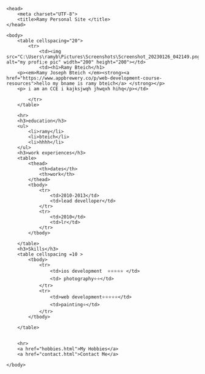 <!DOCTYPE html>
    <head>
        <meta charset="UTF-8">
        <title>Ramy Personal Site </title>
    </head>

    <body>
        <table cellspacing="20">
            <tr>
                <td><img src="C:\Users\ramyb\Pictures\Screenshots\Screenshot_20230126_042149.png" alt="my profi;e pic" width="200" height="200"></td>
                <td><h1>Ramy Bteich</h1>
        <p><em>Ramy Joseph Bteich </em><strong><a href="https://www.appbrewery.co/p/web-development-course-resources">hello my bname is ramy bteich</a> </strong></p>
        <p> i am an CCE i kajksjwqh jhwqxh hihq</p></td>
                
            </tr>
        </table>
        
        <hr>
        <h3>education</h3>
        <ul>
            <li>ramy</li>
            <li>bteich</li>
            <li>hhhh</li>
        </ul>
        <h3>work experiences</h3>
        <table>
            <thead>
                <th>dates</th>
                <th>work</th>
            </thead>
            <tbody>
                <tr>
                    <td>2010-2013</td> 
                    <td>lead develloper</td>
                </tr>
                <tr>
                    <td>2010</td> 
                    <td>lr</td>
                </tr>
            </tbody>
           
        </table>
        <h3>Skills</h3>
        <table cellspacing =10 >
            <tbody>
                <tr>
                    <td>ios development  ⭐⭐⭐⭐⭐ </td> 
                    <td> photography⭐⭐</td>
                </tr>
                <tr>
                    <td>web development⭐⭐⭐⭐⭐</td> 
                    <td>painting⭐</td>
                </tr>
            </tbody>
           
        </table>

        
        <hr>
        <a href="hobbies.html">My Hobbies</a>
        <a href="contact.html">Contact Me</a>

    </body>
</html>
